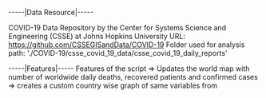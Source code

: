 -----|Data Resource|-----

COVID-19 Data Repository by the Center for Systems Science and Engineering (CSSE) at Johns Hopkins University
URL: https://github.com/CSSEGISandData/COVID-19
Folder used for analysis
path: './COVID-19/csse_covid_19_data/csse_covid_19_daily_reports'


-----|Features|-----
Features of the script
	=> Updates the world map with number of worldwide daily deaths, recovered patients and confirmed cases
	=> creates a custom country wise graph of same variables from 

